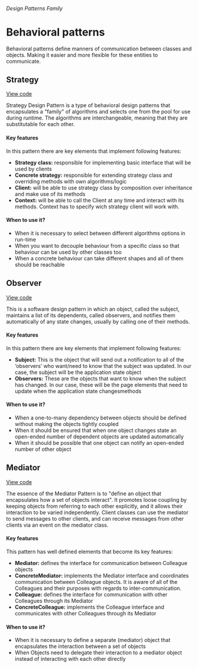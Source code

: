 ###### Design Patterns Family

# Behavioral patterns
Behavioral patterns define manners of communication between classes and objects. Making it easier and more flexible for these entities to communicate.

## Strategy
[View code](https://github.com/joseivansandoya/patterns-in-javascript/blob/master/design-patterns/behavioral/strategy.js)

Strategy Design Pattern is a type of behavioral design patterns that encapsulates a "family" of algorithms and selects one from the pool for use during runtime. The algorithms are interchangeable, meaning that they are substitutable for each other.
#### Key features
In this pattern there are key elements that implement following features:
- **Strategy class:** responsible for implementing basic interface that will be used by clients
- **Concrete strategy:** responsible for extending strategy class and overriding methods with own algorithms/logic
- **Client:** will be able to use strategy class by composition over inheritance and make use of its methods
- **Context:** will be able to call the Client at any time and interact with its methods. Context has to specify wich strategy client will work with.
#### When to use it?
- When it is necessary to select between different algorithms options in run-time
- When you want to decouple behaviour from a specific class so that behaviour can be used by other classes too
- When a concrete behaviour can take different shapes and all of them should be reachable


## Observer
[View code](https://github.com/joseivansandoya/patterns-in-javascript/blob/master/design-patterns/behavioral/observer.js)

This is a software design pattern in which an object, called the subject, maintains a list of its dependents, called observers, and notifies them automatically of any state changes, usually by calling one of their methods.
#### Key features
In this pattern there are key elements that implement following features:
- **Subject:** This is the object that will send out a notification to all of the ‘observers’ who want/need to know that the subject was updated. In our case, the subject will be the application state object
- **Observers:** These are the objects that want to know when the subject has changed. In our case, these will be the page elements that need to update when the application state changesmethods
#### When to use it?
- When a one-to-many dependency between objects should be defined without making the objects tightly coupled
- When it should be ensured that when one object changes state an open-ended number of dependent objects are updated automatically
- When it should be possible that one object can notify an open-ended number of other object


## Mediator
[View code](https://github.com/joseivansandoya/patterns-in-javascript/blob/master/design-patterns/behavioral/mediator.js)

The essence of the Mediator Pattern is to "define an object that encapsulates how a set of objects interact". It promotes loose coupling by keeping objects from referring to each other explicitly, and it allows their interaction to be varied independently. Client classes can use the mediator to send messages to other clients, and can receive messages from other clients via an event on the mediator class.
#### Key features
This pattern has well defined elements that become its key features:
- **Mediator:** defines the interface for communication between Colleague objects
- **ConcreteMediator:** implements the Mediator interface and coordinates communication between Colleague objects. It is aware of all of the Colleagues and their purposes with regards to inter-communication.
- **Colleague:** defines the interface for communication with other Colleagues through its Mediator
- **ConcreteColleague:** implements the Colleague interface and communicates with other Colleagues through its Mediator
#### When to use it?
- When it is necessary to define a separate (mediator) object that encapsulates the interaction between a set of objects
- When Objects need to delegate their interaction to a mediator object instead of interacting with each other directly
